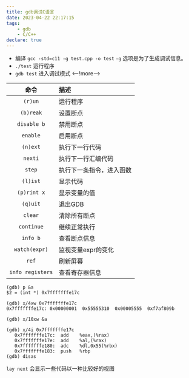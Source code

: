 ```yaml
---
title: gdb调试C语言
date: 2023-04-22 22:17:15
tags:
    - gdb
    - C/C++
declare: true
---
```

- 编译 `gcc -std=c11 -g test.cpp -o test` `-g` 选项是为了生成调试信息。
- `./test` 运行程序
- `gdb test` 进入调试模式 <--!more-->

| 命令 | 描述 |
| :---: | :--- |
| `(r)un` | 运行程序 |
| `(b)reak` | 设置断点 |
| `disable b` | 禁用断点 |
| `enable` | 启用断点 |
| `(n)ext` | 执行下一行代码 |
| `nexti` | 执行下一行汇编代码 |
| `step` | 执行下一条指令，进入函数 |
| `(l)ist` | 显示代码 |
| `(p)rint x` | 显示变量的值 |
| `(q)uit` | 退出GDB |
| `clear` | 清除所有断点 |
| `continue` | 继续正常执行 |
| `info b` | 查看断点信息 |
| `watch(expr)` | 监视变量expr的变化 |
| `ref` | 刷新屏幕 |
| `info registers` | 查看寄存器信息 |

```gdb
(gdb) p &a
$2 = (int *) 0x7fffffffe17c

(gdb) x/4xw 0x7fffffffe17c
0x7fffffffe17c:	0x00000001	0x55555310	0x00005555	0xf7af809b

(gdb) x/10xw &a

(gdb) x/4i 0x7fffffffe17c
   0x7fffffffe17c:	add    %eax,(%rax)
   0x7fffffffe17e:	add    %al,(%rax)
   0x7fffffffe180:	adc    %dl,0x55(%rbx)
   0x7fffffffe183:	push   %rbp
(gdb) disas
```

`lay next` 会显示一些代码以一种比较好的视图
